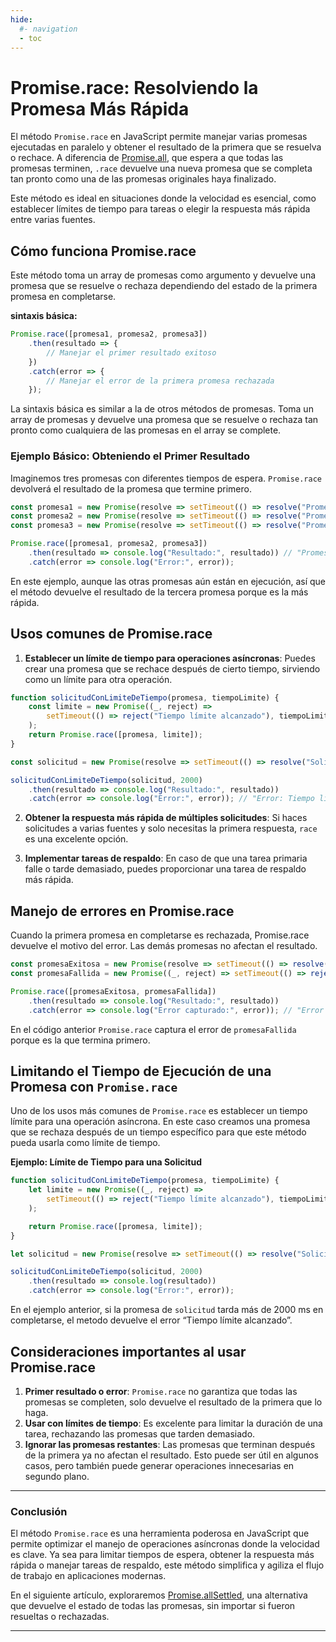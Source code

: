 ```yaml
---
hide:
  #- navigation
  - toc
---
```


<link rel="stylesheet" href="../../assets/stylesheets/javascript.css">

# **Promise.race: Resolviendo la Promesa Más Rápida**

El método `Promise.race` en JavaScript permite manejar varias promesas ejecutadas en paralelo y obtener el resultado de la primera que se resuelva o rechace. A diferencia de [Promise.all](../metodo-promise-all/), que espera a que todas las promesas terminen, `.race` devuelve una nueva promesa que se completa tan pronto como una de las promesas originales haya finalizado.

Este método es ideal en situaciones donde la velocidad es esencial, como establecer límites de tiempo para tareas o elegir la respuesta más rápida entre varias fuentes.

## **Cómo funciona Promise.race**

Este método toma un array de promesas como argumento y devuelve una promesa que se resuelve o rechaza dependiendo del estado de la primera promesa en completarse.

**sintaxis básica:**

```js linenums="1" title="javascript"
Promise.race([promesa1, promesa2, promesa3])
    .then(resultado => {
        // Manejar el primer resultado exitoso
    })
    .catch(error => {
        // Manejar el error de la primera promesa rechazada
    });
```

La sintaxis básica es similar a la de otros métodos de promesas. Toma un array de promesas y devuelve una promesa que se resuelve o rechaza tan pronto como cualquiera de las promesas en el array se complete.

### **Ejemplo Básico: Obteniendo el Primer Resultado**

Imaginemos tres promesas con diferentes tiempos de espera. `Promise.race` devolverá el resultado de la promesa que termine primero.

```js linenums="1" title="javascript"
const promesa1 = new Promise(resolve => setTimeout(() => resolve("Promesa 1 completada"), 3000));
const promesa2 = new Promise(resolve => setTimeout(() => resolve("Promesa 2 completada"), 2000));
const promesa3 = new Promise(resolve => setTimeout(() => resolve("Promesa 3 completada"), 1000));

Promise.race([promesa1, promesa2, promesa3])
    .then(resultado => console.log("Resultado:", resultado)) // "Promesa 3 completada"
    .catch(error => console.log("Error:", error));
```

En este ejemplo, aunque las otras promesas aún están en ejecución, así que el método devuelve el resultado de la tercera promesa porque es la más rápida.

## **Usos comunes de Promise.race**

  1. **Establecer un límite de tiempo para operaciones asíncronas**: Puedes crear una promesa que se rechace después de cierto tiempo, sirviendo como un límite para otra operación.

```js linenums="1" title="javascript"
function solicitudConLimiteDeTiempo(promesa, tiempoLimite) {
    const limite = new Promise((_, reject) => 
        setTimeout(() => reject("Tiempo límite alcanzado"), tiempoLimite)
    );
    return Promise.race([promesa, limite]);
}

const solicitud = new Promise(resolve => setTimeout(() => resolve("Solicitud completada"), 3000));

solicitudConLimiteDeTiempo(solicitud, 2000)
    .then(resultado => console.log("Resultado:", resultado))
    .catch(error => console.log("Error:", error)); // "Error: Tiempo límite alcanzado"
```

  2. **Obtener la respuesta más rápida de múltiples solicitudes**: Si haces solicitudes a varias fuentes y solo necesitas la primera respuesta, `race` es una excelente opción.

  3. **Implementar tareas de respaldo**: En caso de que una tarea primaria falle o tarde demasiado, puedes proporcionar una tarea de respaldo más rápida.

## **Manejo de errores en Promise.race**

Cuando la primera promesa en completarse es rechazada, Promise.race devuelve el motivo del error. Las demás promesas no afectan el resultado.

```js linenums="1" title="javascript"
const promesaExitosa = new Promise(resolve => setTimeout(() => resolve("Éxito"), 3000));
const promesaFallida = new Promise((_, reject) => setTimeout(() => reject("Error en promesa"), 1000));

Promise.race([promesaExitosa, promesaFallida])
    .then(resultado => console.log("Resultado:", resultado))
    .catch(error => console.log("Error capturado:", error)); // "Error capturado: Error en promesa"
```

En el código anterior `Promise.race` captura el error de `promesaFallida` porque es la que termina primero.

## **Limitando el Tiempo de Ejecución de una Promesa con `Promise.race`**

Uno de los usos más comunes de `Promise.race` es establecer un tiempo límite para una operación asíncrona. En este caso creamos una promesa que se rechaza después de un tiempo específico para que este método pueda usarla como límite de tiempo.

**Ejemplo: Límite de Tiempo para una Solicitud**

```js linenums="1" title="javascript"
function solicitudConLimiteDeTiempo(promesa, tiempoLimite) {
    let limite = new Promise((_, reject) =>
        setTimeout(() => reject("Tiempo límite alcanzado"), tiempoLimite)
    );

    return Promise.race([promesa, limite]);
}

let solicitud = new Promise(resolve => setTimeout(() => resolve("Solicitud completada"), 3000));

solicitudConLimiteDeTiempo(solicitud, 2000)
    .then(resultado => console.log(resultado))
    .catch(error => console.log("Error:", error));
```

En el ejemplo anterior, si la promesa de `solicitud` tarda más de 2000 ms en completarse, el metodo devuelve el error “Tiempo límite alcanzado”.

## **Consideraciones importantes al usar Promise.race**

  1. **Primer resultado o error**: `Promise.race` no garantiza que todas las promesas se completen, solo devuelve el resultado de la primera que lo haga.
  2. **Usar con límites de tiempo**: Es excelente para limitar la duración de una tarea, rechazando las promesas que tarden demasiado.
  3. **Ignorar las promesas restantes**: Las promesas que terminan después de la primera ya no afectan el resultado. Esto puede ser útil en algunos casos, pero también puede generar operaciones innecesarias en segundo plano.


***

### **Conclusión**

El método `Promise.race` es una herramienta poderosa en JavaScript que permite optimizar el manejo de operaciones asíncronas donde la velocidad es clave. Ya sea para limitar tiempos de espera, obtener la respuesta más rápida o manejar tareas de respaldo, este método simplifica y agiliza el flujo de trabajo en aplicaciones modernas.

En el siguiente artículo, exploraremos [Promise.allSettled](../metodo-promise-allsettled/), una alternativa que devuelve el estado de todas las promesas, sin importar si fueron resueltas o rechazadas.

***

<br>
